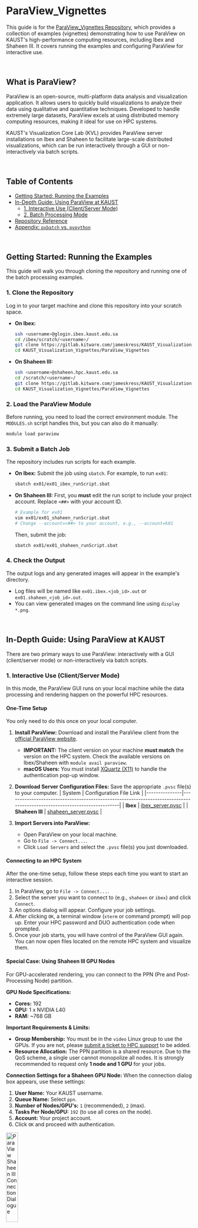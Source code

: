 # ParaView_Vignettes

This guide is for the [ParaView_Vignettes Repository](https://gitlab.kitware.com/jameskress/KAUST_Visualization_Vignettes/-/tree/master/ParaView_Vignettes?ref_type=heads), which provides a collection of examples (vignettes) demonstrating how to use ParaView on KAUST's high-performance computing resources, including Ibex and Shaheen III. It covers running the examples and configuring ParaView for interactive use.

<br>

## What is ParaView?

ParaView is an open-source, multi-platform data analysis and visualization application. It allows users to quickly build visualizations to analyze their data using qualitative and quantitative techniques. Developed to handle extremely large datasets, ParaView excels at using distributed memory computing resources, making it ideal for use on HPC systems.

KAUST's Visualization Core Lab (KVL) provides ParaView server installations on Ibex and Shaheen to facilitate large-scale distributed visualizations, which can be run interactively through a GUI or non-interactively via batch scripts.

<br>

## Table of Contents
- [Getting Started: Running the Examples](#getting-started-running-the-examples)
- [In-Depth Guide: Using ParaView at KAUST](#in-depth-guide-using-paraview-at-kaust)
  - [1. Interactive Use (Client/Server Mode)](#1-interactive-use-clientserver-mode)
  - [2. Batch Processing Mode](#2-batch-processing-mode)
- [Repository Reference](#repository-reference)
- [Appendix: `pvbatch` vs. `pvpython`](#appendix-pvbatch-vs-pvpython)


<br>

## Getting Started: Running the Examples

This guide will walk you through cloning the repository and running one of the batch processing examples.

### 1. Clone the Repository

Log in to your target machine and clone this repository into your scratch space.

* **On Ibex:**
    ```bash
    ssh <username>@glogin.ibex.kaust.edu.sa
    cd /ibex/scratch/<username>/
    git clone https://gitlab.kitware.com/jameskress/KAUST_Visualization_Vignettes.git
    cd KAUST_Visualization_Vignettes/ParaView_Vignettes
    ```

* **On Shaheen III:**
    ```bash
    ssh <username>@shaheen.hpc.kaust.edu.sa
    cd /scratch/<username>/
    git clone https://gitlab.kitware.com/jameskress/KAUST_Visualization_Vignettes.git
    cd KAUST_Visualization_Vignettes/ParaView_Vignettes
    ```

### 2. Load the ParaView Module

Before running, you need to load the correct environment module. The `MODULES.sh` script handles this, but you can also do it manually:
```bash
module load paraview
```

### 3. Submit a Batch Job

The repository includes run scripts for each example.

* **On Ibex:**
    Submit the job using `sbatch`. For example, to run `ex01`:
    ```bash
    sbatch ex01/ex01_ibex_runScript.sbat
    ```

* **On Shaheen III:**
    First, you **must** edit the run script to include your project account. Replace `<##>` with your account ID.
    ```bash
    # Example for ex01
    vim ex01/ex01_shaheen_runScript.sbat
    # Change --account=<##> to your account, e.g., --account=k01
    ```
    Then, submit the job:
    ```bash
    sbatch ex01/ex01_shaheen_runScript.sbat
    ```

### 4. Check the Output

The output logs and any generated images will appear in the example's directory.
* Log files will be named like `ex01.ibex.<job_id>.out` or `ex01.shaheen_<job_id>.out`.
* You can view generated images on the command line using `display *.png`.

<br>

## In-Depth Guide: Using ParaView at KAUST

There are two primary ways to use ParaView: interactively with a GUI (client/server mode) or non-interactively via batch scripts.

### 1. Interactive Use (Client/Server Mode)

In this mode, the ParaView GUI runs on your local machine while the data processing and rendering happen on the powerful HPC resources.

#### **One-Time Setup**

You only need to do this once on your local computer.

1.  **Install ParaView:** Download and install the ParaView client from the [official ParaView website](https://www.paraview.org/download/).
    * **IMPORTANT:** The client version on your machine **must match** the version on the HPC system. Check the available versions on Ibex/Shaheen with `module avail paraview`.
    * **macOS Users:** You must install [XQuartz (X11)](https://www.xquartz.org/) to handle the authentication pop-up window.

2.  **Download Server Configuration Files:** Save the appropriate `.pvsc` file(s) to your computer.
    | System        | Configuration File Link                                                                                                 |
    |---------------|-------------------------------------------------------------------------------------------------------------------------|
    | **Ibex** | [ibex_server.pvsc](https://gitlab.kaust.edu.sa/kvl/paraview-configs/-/blob/master/pvsc/ibex/default_servers.pvsc)         |
    | **Shaheen III** | [shaheen_server.pvsc](https://gitlab.kaust.edu.sa/kvl/paraview-configs/-/blob/master/pvsc/ksl/default_servers.pvsc) |

3.  **Import Servers into ParaView:**
    * Open ParaView on your local machine.
    * Go to `File -> Connect...`.
    * Click `Load Servers` and select the `.pvsc` file(s) you just downloaded.

#### **Connecting to an HPC System**

After the one-time setup, follow these steps each time you want to start an interactive session.

1.  In ParaView, go to `File -> Connect...`.
2.  Select the server you want to connect to (e.g., `shaheen` or `ibex`) and click `Connect`.
3.  An options dialog will appear. Configure your job settings.
4.  After clicking `OK`, a terminal window (`xterm` or command prompt) will pop up. Enter your HPC password and DUO authentication code when prompted.
5.  Once your job starts, you will have control of the ParaView GUI again. You can now open files located on the remote HPC system and visualize them.

#### **Special Case: Using Shaheen III GPU Nodes**
For GPU-accelerated rendering, you can connect to the PPN (Pre and Post-Processing Node) partition.

**GPU Node Specifications:**
* **Cores:** 192
* **GPU:** 1 x NVIDIA L40
* **RAM:** ~768 GB

**Important Requirements & Limits:**
* **Group Membership:** You must be in the `video` Linux group to use the GPUs. If you are not, please [submit a ticket to HPC support](mailto:help@hpc.kaust.edu.sa) to be added.
* **Resource Allocation:** The PPN partition is a shared resource. Due to the QoS scheme, a single user cannot monopolize all nodes. It is strongly recommended to request only **1 node and 1 GPU** for your jobs.

**Connection Settings for a Shaheen GPU Node:**
When the connection dialog box appears, use these settings:
1.  **User Name:** Your KAUST username.
2.  **Queue Name:** Select `ppn`.
3.  **Number of Nodes/GPU's:** `1` (recommended), `2` (max).
4.  **Tasks Per Node/GPU:** `192` (to use all cores on the node).
5.  **Account:** Your project account.
6.  Click `OK` and proceed with authentication.

<img src="../data/images/ParaView-shaheenConnection.png" alt="ParaView Shaheen III Connection Dialogue" width="25%" />

You can verify that the GPU is being used by checking `Help -> About`. The `OpenGL Renderer` should list the NVIDIA GPU (e.g., L40).

<img src="../data/images/ParaView-aboutView.png" alt="ParaView about view and memory inspector" width="50%" />

### 2. Batch Processing Mode

This mode is ideal for automated workflows, parameter sweeps, or generating animations without manual intervention. You write a Python script that ParaView executes on the cluster via a batch job.

* **How it Works:** You submit a job to the scheduler (Slurm) which runs `pvbatch` with your Python script (`.py`) as input.
* **Examples:** All the examples in this repository (`ex00` to `ex06`) are designed to be run in batch mode. See the "Getting Started" section above for instructions.

#### Creating a Python Script with Tracing
The easiest way to generate a Python script for batch processing is to perform the actions once in the interactive GUI and have ParaView automatically generate the code.

1.  Start an interactive session.
2.  In the GUI, go to `Tools -> Start Trace`. Keep the default settings and click `OK`.
3.  Perform all your visualization steps: open files, apply filters, change colors, set camera angles, etc.
4.  Once finished, go to `Tools -> Stop Trace`.
5.  ParaView will display the generated Python script. Save this script (`.py`) to be used with `pvbatch`.

<br>

## Repository Reference

### File Structure
Each example directory (`ex*`) contains:
-   `ex*.py`: The Python script that defines the ParaView visualization pipeline.
-   `ex*_shaheen_runScript.sbat`: The Slurm batch script for running the example on Shaheen III.
-   `ex*_ibex_runScript.sbat`: The Slurm batch script for running the example on Ibex.
-   `createParaViewMovie.sh`: A utility script to stitch generated PNG images into an MP4 movie using `ffmpeg`.

### Example Details
* `ex00`: Create a data source and query metadata (mesh info, variables).
* `ex01`: Create a data source, generate a screenshot, and save it to a file.
* `ex02`: Create an animation by moving the camera and capturing a series of screenshots.
* `ex03`: Animate iso surface values to visualize different segments of a static dataset.
* `ex04`: Animate the progression of streamlines in a vector field.
* `ex05`: Load a multi-timestep dataset and save one screenshot per step.
* `ex06`: A complex visualization pipeline for a large dataset.

<br>

## Appendix: `pvbatch` vs. `pvpython`

ParaView provides two Python interpreters. The key difference is how they are designed to run:

-   **`pvpython`**: A **serial** application. It's like the standard ParaView client but with a Python interpreter instead of a GUI. It can connect to a remote `pvserver` but runs itself on a single node. Best for interactive scripting on a login node.
-   **`pvbatch`**: A **parallel** MPI application. It is its own server and is designed to be launched with `srun` or `mpirun` across multiple nodes. This is the correct tool for large-scale, parallel batch processing.

**The examples in this repository all use `pvbatch` for scalable performance.**

For more details, see the official [ParaView Documentation](https://docs.paraview.org/en/latest/index.html).